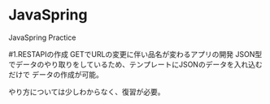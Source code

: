 # JavaSpring
JavaSpring Practice

#1.RESTAPIの作成
GETでURLの変更に伴い品名が変わるアプリの開発
JSON型でデータのやり取りをしているため、テンプレートにJSONのデータを入れ込むだけで
データの作成が可能。

やり方については少しわからなく、復習が必要。
